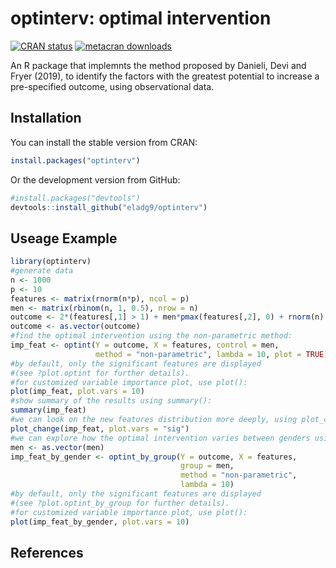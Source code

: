 
optinterv: optimal intervention
===============================

[![CRAN status](https://www.r-pkg.org/badges/version/optinterv)](https://cran.r-project.org/package=optinterv) [![metacran downloads](https://cranlogs.r-pkg.org/badges/optinterv)](https://cran.r-project.org/package=optinterv)

An R package that implemnts the method proposed by Danieli, Devi and Fryer (2019), to identify the factors with the greatest potential to increase a pre-specified outcome, using observational data.

Installation
------------

You can install the stable version from CRAN:

``` r
install.packages("optinterv")
```

Or the development version from GitHub:

``` r
#install.packages("devtools")
devtools::install_github("eladg9/optinterv")
```

Useage Example
--------------

``` r
library(optinterv)
#generate data
n <- 1000
p <- 10
features <- matrix(rnorm(n*p), ncol = p)
men <- matrix(rbinom(n, 1, 0.5), nrow = n)
outcome <- 2*(features[,1] > 1) + men*pmax(features[,2], 0) + rnorm(n)
outcome <- as.vector(outcome)
#find the optimal intervention using the non-parametric method:
imp_feat <- optint(Y = outcome, X = features, control = men, 
                   method = "non-parametric", lambda = 10, plot = TRUE)
#by default, only the significant features are displayed 
#(see ?plot.optint for further details).
#for customized variable importance plot, use plot():
plot(imp_feat, plot.vars = 10)
#show summary of the results using summary():
summary(imp_feat)
#we can look on the new features distribution more deeply, using plot_change():
plot_change(imp_feat, plot.vars = "sig")
#we can explore how the optimal intervention varies between genders using optint_by_group():
men <- as.vector(men)
imp_feat_by_gender <- optint_by_group(Y = outcome, X = features,
                                      group = men, 
                                      method = "non-parametric",
                                      lambda = 10)
#by default, only the significant features are displayed 
#(see ?plot.optint_by_group for further details). 
#for customized variable importance plot, use plot():
plot(imp_feat_by_gender, plot.vars = 10)
```

References
----------
